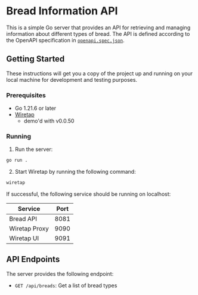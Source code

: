 # Bread Information API

This is a simple Go server that provides an API for retrieving and managing information about different types of bread. The API is defined according to the OpenAPI specification in [`openapi.spec.json`](openapi.spec.json).

## Getting Started

These instructions will get you a copy of the project up and running on your local machine for development and testing purposes.

### Prerequisites

- Go 1.21.6 or later
- [Wiretap](https://github.com/pb33f/wiretap)
  - demo'd with v0.0.50

### Running

1. Run the server:

```sh
go run .
```

2. Start Wiretap by running the following command:

```sh
wiretap
```

If successful, the following service should be running on localhost:

| Service       | Port |
| ------------- | ---- |
| Bread API     | 8081 |
| Wiretap Proxy | 9090 |
| Wiretap UI    | 9091 |

## API Endpoints

The server provides the following endpoint:

- `GET /api/breads`: Get a list of bread types
